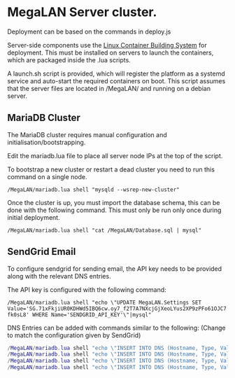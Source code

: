 # MegaLAN Server cluster.

Deployment can be based on the commands in deploy.js

Server-side components use the [Linux Container Building System](https://github.com/NotMikeDEV/container) for deployment. This must be installed on servers to launch the containers, which are packaged inside the .lua scripts.

A launch.sh script is provided, which will register the platform as a systemd service and auto-start the required containers on boot. This script assumes that the server files are located in /MegaLAN/ and running on a debian server.

## MariaDB Cluster
The MariaDB cluster requires manual configuration and initialisation/bootstrapping.

Edit the mariadb.lua file to place all server node IPs at the top of the script.

To bootstrap a new cluster or restart a dead cluster you need to run this command on a single node.

```/MegaLAN/mariadb.lua shell "mysqld --wsrep-new-cluster"```

Once the cluster is up, you must import the database schema, this can be done with the following command. This must only be run only once during initial deployment.

```/MegaLAN/mariadb.lua shell "cat /MegaLAN/Database.sql | mysql"```

## SendGrid Email
To configure sendgrid for sending email, the API key needs to be provided along with the relevant DNS entries.

The API key is configured with the following command:

```/MegaLAN/mariadb.lua shell "echo \"UPDATE MegaLAN.Settings SET Value='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' WHERE Name='SENDGRID_API_KEY'\"|mysql"```

DNS Entries can be added with commands similar to the following: (Change to match the configuration given by SendGrid)

```/MegaLAN/mariadb.lua shell "echo \"INSERT INTO DNS (Hostname, Type, Value, Expire) VALUES ('sendgrid.megalan.app', 0, 'sendgrid.net', 0);\"|mysql"
/MegaLAN/mariadb.lua shell "echo \"INSERT INTO DNS (Hostname, Type, Value, Expire) VALUES ('4477715.megalan.app', 0, 'sendgrid.net', 0);\"|mysql"
/MegaLAN/mariadb.lua shell "echo \"INSERT INTO DNS (Hostname, Type, Value, Expire) VALUES ('grid.megalan.app', 0, 'u4477715.wl216.sendgrid.net', 0);\"|mysql"
/MegaLAN/mariadb.lua shell "echo \"INSERT INTO DNS (Hostname, Type, Value, Expire) VALUES ('sg._domainkey.megalan.app', 0, 'sg.domainkey.u4477715.wl216.sendgrid.net', 0);\"|mysql"
/MegaLAN/mariadb.lua shell "echo \"INSERT INTO DNS (Hostname, Type, Value, Expire) VALUES ('sg2._domainkey.megalan.app', 0, 'sg2.domainkey.u4477715.wl216.sendgrid.net', 0);\"|mysql"```
